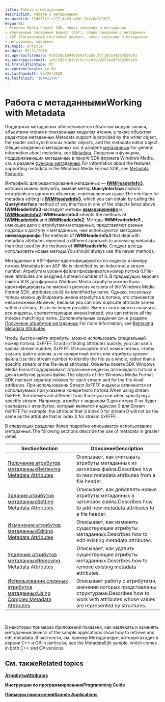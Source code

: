 ```yaml
---
title: Работа с метаданными
description: Работа с метаданными
ms.assetid: 15d835c2-e227-4e69-a8b2-9b1c6d671022
keywords:
- Windows Media Format SDK, общие сведения о метаданных
- Улучшенный системный формат (ASF), общие сведения о метаданных
- ASF (Расширенный системный формат), общие сведения о метаданных
- метаданные, сведения
ms.topic: article
ms.date: 05/31/2018
ms.openlocfilehash: 050336d18947059373ddccf3f18e5d4295834293
ms.sourcegitcommit: ad672d3a10192c5ccac619ad2524407109266e93
ms.translationtype: MT
ms.contentlocale: ru-RU
ms.lasthandoff: 05/25/2020
ms.locfileid: "104412707"
---
```

# <a name="working-with-metadata"></a><span data-ttu-id="58d3d-107">Работа с метаданными</span><span class="sxs-lookup"><span data-stu-id="58d3d-107">Working with Metadata</span></span>

<span data-ttu-id="58d3d-108">Поддержка метаданных обеспечивается объектом модуля записи, объектами чтения и синхронным модулем чтения, а также объектом редактора метаданных.</span><span class="sxs-lookup"><span data-stu-id="58d3d-108">Metadata support is provided by the writer object, the reader and synchronous reader objects, and the metadata editor object.</span></span> <span data-ttu-id="58d3d-109">Общие сведения о метаданных см. в разделе [метаданные](metadata.md).</span><span class="sxs-lookup"><span data-stu-id="58d3d-109">For general information about metadata, see [Metadata](metadata.md).</span></span> <span data-ttu-id="58d3d-110">Сведения о функциях, поддерживающих метаданные в пакете SDK формата Windows Media, см. в разделе [функции метаданных](metadata-features.md).</span><span class="sxs-lookup"><span data-stu-id="58d3d-110">For information about the features supporting metadata in the Windows Media Format SDK, see [Metadata Features](metadata-features.md).</span></span>

<span data-ttu-id="58d3d-111">Интерфейс для редактирования метаданных — [**IWMHeaderInfo3**](/previous-versions/windows/desktop/api/wmsdkidl/nn-wmsdkidl-iwmheaderinfo3), который можно получить, вызвав метод **QueryInterface** любого интерфейса в одном из объектов, перечисленных выше.</span><span class="sxs-lookup"><span data-stu-id="58d3d-111">The interface for metadata editing is [**IWMHeaderInfo3**](/previous-versions/windows/desktop/api/wmsdkidl/nn-wmsdkidl-iwmheaderinfo3), which you can obtain by calling the **QueryInterface** method of any interface in one of the objects listed above.</span></span> <span data-ttu-id="58d3d-112">**IWMHeaderInfo3** наследует методы [**ивмхеадеринфо**](/previous-versions/windows/desktop/api/wmsdkidl/nn-wmsdkidl-iwmheaderinfo) и [**IWMHeaderInfo2**](/previous-versions/windows/desktop/api/wmsdkidl/nn-wmsdkidl-iwmheaderinfo2).</span><span class="sxs-lookup"><span data-stu-id="58d3d-112">**IWMHeaderInfo3** inherits the methods of [**IWMHeaderInfo**](/previous-versions/windows/desktop/api/wmsdkidl/nn-wmsdkidl-iwmheaderinfo) and [**IWMHeaderInfo2**](/previous-versions/windows/desktop/api/wmsdkidl/nn-wmsdkidl-iwmheaderinfo2).</span></span> <span data-ttu-id="58d3d-113">Методы **IWMHeaderInfo3** , имеющие дело с атрибутами метаданных, представляют разные подходы к доступу к метаданным, чем используются методами **ивмхеадеринфо**.</span><span class="sxs-lookup"><span data-stu-id="58d3d-113">The methods of **IWMHeaderInfo3** that deal with metadata attributes represent a different approach to accessing metadata than that used by the methods of **IWMHeaderInfo**.</span></span> <span data-ttu-id="58d3d-114">Следует всегда использовать новые методы.</span><span class="sxs-lookup"><span data-stu-id="58d3d-114">You should always use the newer methods.</span></span>

<span data-ttu-id="58d3d-115">Метаданные в ASF-файле идентифицируются по индексу и номеру потока.</span><span class="sxs-lookup"><span data-stu-id="58d3d-115">Metadata in an ASF file is identified by an index and a stream number.</span></span> <span data-ttu-id="58d3d-116">Атрибутам уровня файла присваивается номер потока 0.</span><span class="sxs-lookup"><span data-stu-id="58d3d-116">File-level attributes are assigned a stream number of 0.</span></span> <span data-ttu-id="58d3d-117">В предыдущих версиях пакета SDK для формата Windows Media атрибуты можно было идентифицировать по имени.</span><span class="sxs-lookup"><span data-stu-id="58d3d-117">In previous versions of the Windows Media Format SDK, attributes could be identified by name.</span></span> <span data-ttu-id="58d3d-118">Однако, поскольку теперь можно дублировать имена атрибутов в потоке, это становится невозможным.</span><span class="sxs-lookup"><span data-stu-id="58d3d-118">However, because you can now duplicate attribute names within a stream, this is no longer possible.</span></span> <span data-ttu-id="58d3d-119">Вместо этого можно получить все индексы, соответствующие имени.</span><span class="sxs-lookup"><span data-stu-id="58d3d-119">Instead, you can retrieve all the indexes matching a name.</span></span> <span data-ttu-id="58d3d-120">Дополнительные сведения см. в разделе [Получение атрибутов метаданных](retrieving-metadata-attributes.md).</span><span class="sxs-lookup"><span data-stu-id="58d3d-120">For more information, see [Retrieving Metadata Attributes](retrieving-metadata-attributes.md).</span></span>

<span data-ttu-id="58d3d-121">Чтобы быстро найти атрибуты, можно использовать специальный номер потока, 0xFFFF.</span><span class="sxs-lookup"><span data-stu-id="58d3d-121">To aid in finding attributes quickly, you can use a special stream number, 0xFFFF.</span></span> <span data-ttu-id="58d3d-122">Используйте этот номер потока, чтобы указать файл в целом, а не конкретный поток или атрибуты уровня файла.</span><span class="sxs-lookup"><span data-stu-id="58d3d-122">Use this stream number to identify the file as a whole, rather than a specific stream or the file-level attributes.</span></span> <span data-ttu-id="58d3d-123">Объекты пакета SDK Windows Media Format поддерживают отдельные индексы для каждого потока и для атрибутов уровня файла.</span><span class="sxs-lookup"><span data-stu-id="58d3d-123">The objects of the Windows Media Format SDK maintain separate indexes for each stream and for the file-level attributes.</span></span> <span data-ttu-id="58d3d-124">При использовании Stream 0xFFFF индексы отличаются от используемых при указании конкретного потока.</span><span class="sxs-lookup"><span data-stu-id="58d3d-124">When using stream 0xFFFF, the indexes are different from those you use when specifying a specific stream.</span></span> <span data-ttu-id="58d3d-125">Например, атрибут с индексом 0 для потока 0 не будет совпадать с атрибутом, который является индексом 0 для Stream 0xFFFF.</span><span class="sxs-lookup"><span data-stu-id="58d3d-125">For example, the attribute that is index 0 for stream 0 will not be the same as the attribute that is index 0 for stream 0xFFFF.</span></span>

<span data-ttu-id="58d3d-126">В следующих разделах более подробно описывается использование метаданных.</span><span class="sxs-lookup"><span data-stu-id="58d3d-126">The following sections describe the use of metadata in greater detail.</span></span>



| <span data-ttu-id="58d3d-127">Section</span><span class="sxs-lookup"><span data-stu-id="58d3d-127">Section</span></span>                                                                    | <span data-ttu-id="58d3d-128">Описание</span><span class="sxs-lookup"><span data-stu-id="58d3d-128">Description</span></span>                                                                       |
|----------------------------------------------------------------------------|-----------------------------------------------------------------------------------|
| [<span data-ttu-id="58d3d-129">Получение атрибутов метаданных</span><span class="sxs-lookup"><span data-stu-id="58d3d-129">Retrieving Metadata Attributes</span></span>](retrieving-metadata-attributes.md)       | <span data-ttu-id="58d3d-130">Описывает, как считывать атрибуты метаданных из заголовка файла.</span><span class="sxs-lookup"><span data-stu-id="58d3d-130">Describes how to read metadata attributes from a file header.</span></span>                     |
| [<span data-ttu-id="58d3d-131">Задание атрибутов метаданных</span><span class="sxs-lookup"><span data-stu-id="58d3d-131">Setting Metadata Attributes</span></span>](setting-metadata-attributes.md)             | <span data-ttu-id="58d3d-132">Описывает, как добавлять новые атрибуты метаданных в заголовок файла.</span><span class="sxs-lookup"><span data-stu-id="58d3d-132">Describes how to add new metadata attributes to a file header.</span></span>                    |
| [<span data-ttu-id="58d3d-133">Изменение атрибутов метаданных</span><span class="sxs-lookup"><span data-stu-id="58d3d-133">Editing Metadata Attributes</span></span>](editing-metadata-attributes.md)             | <span data-ttu-id="58d3d-134">Описывает, как изменить существующие атрибуты метаданных.</span><span class="sxs-lookup"><span data-stu-id="58d3d-134">Describes how to edit existing metadata attributes.</span></span>                               |
| [<span data-ttu-id="58d3d-135">Удаление атрибутов метаданных</span><span class="sxs-lookup"><span data-stu-id="58d3d-135">Removing Metadata Attributes</span></span>](removing-metadata-attributes.md)           | <span data-ttu-id="58d3d-136">Описывает, как удалить существующие атрибуты метаданных.</span><span class="sxs-lookup"><span data-stu-id="58d3d-136">Describes how to remove existing metadata attributes.</span></span>                             |
| [<span data-ttu-id="58d3d-137">Использование сложных атрибутов метаданных</span><span class="sxs-lookup"><span data-stu-id="58d3d-137">Using Complex Metadata Attributes</span></span>](using-complex-metadata-attributes.md) | <span data-ttu-id="58d3d-138">Описывает работу с атрибутами, значения которых представлены структурами.</span><span class="sxs-lookup"><span data-stu-id="58d3d-138">Describes how to work with attributes whose values are represented by structures.</span></span> |



 

<span data-ttu-id="58d3d-139">В некоторых примерах приложений показано, как извлекать и изменять метаданные.</span><span class="sxs-lookup"><span data-stu-id="58d3d-139">Several of the sample applications show how to retrieve and edit metadata.</span></span> <span data-ttu-id="58d3d-140">В частности, см. пример Метадатаедит, который входит в версии C++ и C#.</span><span class="sxs-lookup"><span data-stu-id="58d3d-140">In particular, see the MetadataEdit sample, which comes in both C++ and C# versions.</span></span>

## <a name="related-topics"></a><span data-ttu-id="58d3d-141">См. также</span><span class="sxs-lookup"><span data-stu-id="58d3d-141">Related topics</span></span>

<dl> <dt>

[<span data-ttu-id="58d3d-142">**Атрибуты**</span><span class="sxs-lookup"><span data-stu-id="58d3d-142">**Attributes**</span></span>](attributes.md)
</dt> <dt>

[<span data-ttu-id="58d3d-143">**Инструкции по программированию**</span><span class="sxs-lookup"><span data-stu-id="58d3d-143">**Programming Guide**</span></span>](programming-guide.md)
</dt> <dt>

[<span data-ttu-id="58d3d-144">**Примеры приложений**</span><span class="sxs-lookup"><span data-stu-id="58d3d-144">**Sample Applications**</span></span>](sample-applications.md)
</dt> </dl>

 

 




